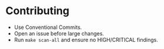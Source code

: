 # Contributing

- Use Conventional Commits.
- Open an issue before large changes.
- Run `make scan-all` and ensure no HIGH/CRITICAL findings.